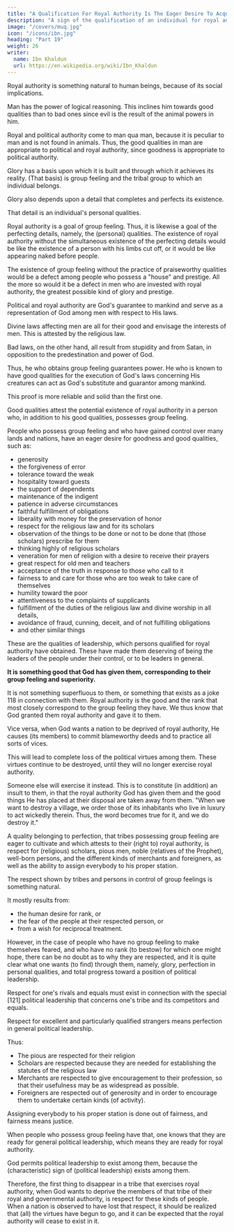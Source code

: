 ```yaml
---
title: "A Qualification For Royal Authority Is The Eager Desire To Acquire Praiseworthy Qualities"
description: "A sign of the qualification of an individual for royal authority is his eager desire to acquire praiseworthy qualities, and vice versa"
image: "/covers/muq.jpg"
icon: "/icons/ibn.jpg"
heading: "Part 19"
weight: 26
writer:
  name: Ibn Khaldun
  url: https://en.wikipedia.org/wiki/Ibn_Khaldun
---
```




<!-- ## 19. A sign of the qualification for royal authority is his eager desire to acquire praiseworthy qualities, and vice versa.  -->

Royal authority is something natural to human beings, because of its social implications. 

Man has the power of logical reasoning. This inclines him towards good qualities than to bad ones since evil is the result of the animal powers in him. <!-- , and in as much as he is a human being, he is more inclined toward goodness and good qualities. --> 

Royal and political authority come to man qua man, because it is peculiar to man and is not found in animals. Thus, the good qualities in man are appropriate to political and royal authority, since goodness is appropriate to political authority.

Glory has a basis upon which it is built and through which it achieves its reality. (That basis) is group feeling and the tribal
group to which an individual belongs.

Glory also depends upon a detail that completes and perfects its existence. 

That detail is an individual's personal qualities. 

Royal authority is a goal of group feeling. Thus, it is likewise a goal of the perfecting details, namely, the (personal)
qualities. The existence of royal authority without the simultaneous existence of the perfecting details would be like the existence of a person with his limbs cut off, or it would be like appearing naked before people.

The existence of group feeling without the practice of praiseworthy qualities would be a defect among people who possess a "house" and prestige. All the more so would it be a defect in men who are invested with royal authority, the greatest
possible kind of glory and prestige. 

Political and royal authority are God's guarantee to mankind and serve as a representation of God among men with respect to His laws.

Divine laws affecting men are all for their good and envisage the interests of men. This is attested by the religious law. 

Bad laws, on the other hand, all result from stupidity and from Satan, in opposition to the predestination and power of God. 

<!-- He makes both good and evil and predetermines them, for there is no maker except Him. -->

Thus, he who obtains group feeling guarantees power. He who is known to have good qualities for the execution of God's laws concerning His creatures can act as God's substitute and guarantor among mankind. <!-- He has the qualifications for that.  -->

This proof is more reliable and solid than the first one. 

Good qualities attest the potential existence of royal authority in a person who, in addition to his good qualities, possesses group feeling. 

People who possess group feeling and who have gained control over many lands and nations, have an eager desire for goodness and good qualities, such as:
- generosity
- the forgiveness of error
- tolerance toward the weak
- hospitality toward guests
- the support of dependents
- maintenance of the indigent
- patience in adverse circumstances
- faithful fulfillment of obligations
- liberality with money for the preservation of honor
- respect for the religious law and for its scholars
- observation of the things to be done or not to be done that (those scholars) prescribe for them
- thinking highly of religious scholars
- veneration for men of religion with a desire to receive their prayers
- great respect for old men and teachers
- acceptance of the truth in response to those who call to it
- fairness to and care for those who are too weak to take care of themselves
- humility toward the poor
- attentiveness to the complaints of supplicants
- fulfillment of the duties of the religious law and divine worship in all details,
- avoidance of fraud, cunning, deceit, and of not fulfilling obligations
- and other similar things

These are the qualities of leadership, which persons qualified for royal authority have obtained. These have made them deserving of being the leaders of the people under their control, or to be leaders in general.

**It is something good that God has given them, corresponding to their group feeling and superiority.**

It is not something superfluous to them, or something that exists as a joke 118 in connection with them. Royal authority is the good and the rank that most closely correspond to the group feeling they have. We thus know that God granted them royal authority and gave it to them.

Vice versa, when God wants a nation to be deprived of royal authority, He causes (its members) to commit blameworthy deeds and to practice all sorts of vices. 

This will lead to complete loss of the political virtues among them. These virtues continue to be destroyed, until they will no longer exercise royal authority. 

Someone else will exercise it instead. This is to constitute (in addition) an insult to them, in that the royal authority God has given them and the good things He has placed at their disposal are taken away from them. "When we want to destroy a village, we order those of its inhabitants who live in luxury to act wickedly therein. Thus, the word becomes true for it, and we do destroy it."

<!-- Upon close investigation, many instances of what we have said and outlined will be found among the nations of the past. God "creates whatever He wishes, and His is the choice." -->

A quality belonging to perfection, that tribes possessing group feeling are eager to cultivate and which attests to their (right to) royal authority, is respect for (religious) scholars, pious men, noble (relatives of the Prophet), well-born persons, and the different kinds of merchants and foreigners, as well as the ability to assign everybody to his proper station. 

The respect shown by tribes and persons in control of group feelings is something natural<!--  and families, for men of comparable nobility, tribal position, group feeling, and rank,  -->. 

It mostly results from:
- the human desire for rank, or
- the fear of the people at their respected person, or
- from a wish for reciprocal treatment. 

However, in the case of people who have no group feeling to make themselves feared, and who have no rank (to bestow) for which one might hope, there can be no doubt as to why they are respected, and it is quite clear what one wants (to find) through them, namely, glory, perfection in personal qualities, and total progress toward a position of political leadership. 

Respect for one's rivals and equals must exist in connection with the special [121] political leadership that concerns one's tribe and its competitors and equals. 

Respect for excellent and particularly qualified strangers means perfection in general political leadership. 

Thus:
- The pious are respected for their religion
- Scholars are respected because they are needed for establishing the statutes of the
religious law
- Merchants are respected to give encouragement to their profession, so that their usefulness may be as widespread as possible. 
- Foreigners are respected out of generosity and in order to encourage them to undertake certain kinds (of activity). 

Assigning everybody to his proper station is done out of fairness, and fairness means justice. 

When people who possess group feeling have that, one knows that they are ready for general political leadership, which means they are ready for royal authority. 

God permits political leadership to exist among them, because the (characteristic) sign of (political leadership) exists among them. 

Therefore, the first thing to disappear in a tribe that exercises royal authority, when God wants to deprive the members of that tribe of their royal and governmental authority, is respect for these kinds of people. When a nation is observed to have lost that respect, it should be realized that (all) the virtues have begun to go, and it can be expected that the royal authority will cease to exist in it.
